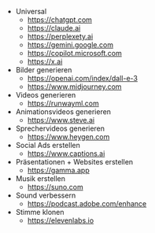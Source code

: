 - Universal
	- https://chatgpt.com
    - https://claude.ai
    - https://perplexety.ai
    - https://gemini.google.com
    - https://copilot.microsoft.com
    - https://x.ai
- Bilder generieren
    - https://openai.com/index/dall-e-3
    - https://www.midjourney.com
- Videos generieren
	- https://runwayml.com
- Animationsvideos generieren
	- https://www.steve.ai
- Sprechervideos generieren
	- https://www.heygen.com
- Social Ads erstellen
	- https://www.captions.ai
- Präsentationen + Websites erstellen
	- https://gamma.app
- Musik erstellen
	- https://suno.com
- Sound verbessern
    - https://podcast.adobe.com/enhance
- Stimme klonen
	- https://elevenlabs.io